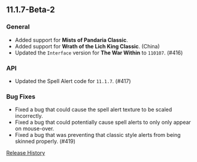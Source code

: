 ## 11.1.7-Beta-2

### General

- Added support for **Mists of Pandaria Classic**.
- Added support for **Wrath of the Lich King Classic**. (China)
- Updated the `Interface` version for **The War Within** to `110107`. (#416)

### API

- Updated the Spell Alert code for `11.1.7`. (#417)

### Bug Fixes

- Fixed a bug that could cause the spell alert texture to be scaled incorrectly.
- Fixed a bug that could potentially cause spell alerts to only only appear on mouse-over.
- Fixed a bug that was preventing that classic style alerts from being skinned properly. (#419)

[Release History](https://github.com/SFX-WoW/Masque/wiki/History)
